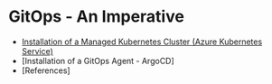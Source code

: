 # GitOps - An Imperative 


- [Installation of a Managed Kubernetes Cluster (Azure Kubernetes Service)](https://github.com/swarajitroy/gitops/blob/main/docs/aks_install/content.md)
- [Installation of a GitOps Agent - ArgoCD]
- [References]

